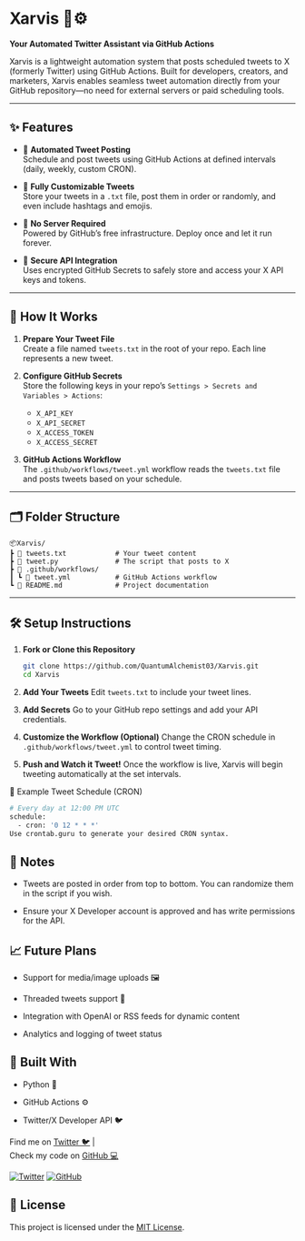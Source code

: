 # Xarvis 🧠⚙️  
**Your Automated Twitter Assistant via GitHub Actions**

Xarvis is a lightweight automation system that posts scheduled tweets to X (formerly Twitter) using GitHub Actions. Built for developers, creators, and marketers, Xarvis enables seamless tweet automation directly from your GitHub repository—no need for external servers or paid scheduling tools.

---

## ✨ Features

- 🚀 **Automated Tweet Posting**  
  Schedule and post tweets using GitHub Actions at defined intervals (daily, weekly, custom CRON).

- 📝 **Fully Customizable Tweets**  
  Store your tweets in a `.txt` file, post them in order or randomly, and even include hashtags and emojis.

- 🧠 **No Server Required**  
  Powered by GitHub’s free infrastructure. Deploy once and let it run forever.

- 🔐 **Secure API Integration**  
  Uses encrypted GitHub Secrets to safely store and access your X API keys and tokens.

---

## 🔧 How It Works

1. **Prepare Your Tweet File**  
   Create a file named `tweets.txt` in the root of your repo. Each line represents a new tweet.

2. **Configure GitHub Secrets**  
   Store the following keys in your repo’s `Settings > Secrets and Variables > Actions`:
   - `X_API_KEY`
   - `X_API_SECRET`
   - `X_ACCESS_TOKEN`
   - `X_ACCESS_SECRET`

3. **GitHub Actions Workflow**  
   The `.github/workflows/tweet.yml` workflow reads the `tweets.txt` file and posts tweets based on your schedule.

---

## 🗂️ Folder Structure
```
📦Xarvis/
┣ 📜 tweets.txt            # Your tweet content
┣ 📜 tweet.py              # The script that posts to X
┣ 📂 .github/workflows/    
┃ ┗ 📜 tweet.yml           # GitHub Actions workflow
┗ 📜 README.md             # Project documentation
```


---

## 🛠 Setup Instructions

1. **Fork or Clone this Repository**
   ```bash
   git clone https://github.com/QuantumAlchemist03/Xarvis.git
   cd Xarvis

2. **Add Your Tweets**
Edit `tweets.txt` to include your tweet lines.

3. **Add Secrets**
Go to your GitHub repo settings and add your API credentials.

4. **Customize the Workflow (Optional)**
Change the CRON schedule in `.github/workflows/tweet.yml` to control tweet timing.

5. **Push and Watch it Tweet!**
Once the workflow is live, Xarvis will begin tweeting automatically at the set intervals.

🔄 Example Tweet Schedule (CRON)
```bash
# Every day at 12:00 PM UTC
schedule:
  - cron: '0 12 * * *'
Use crontab.guru to generate your desired CRON syntax.
```

## 📌 Notes
* Tweets are posted in order from top to bottom. You can randomize them in the script if you wish.

* Ensure your X Developer account is approved and has write permissions for the API.

## 📈 Future Plans
* Support for media/image uploads 🖼️

* Threaded tweets support 🧵

* Integration with OpenAI or RSS feeds for dynamic content

* Analytics and logging of tweet status

## 🤖 Built With
* Python 🐍

* GitHub Actions ⚙️

* Twitter/X Developer API 🐦  

Find me on [Twitter 🐦](https://x.com/AlifSathar) |  
Check my code on [GitHub 💻](https://github.com/QuantumAlchemist03)

[![Twitter](https://img.shields.io/badge/Twitter-1DA1F2?style=for-the-badge&logo=twitter&logoColor=white)](https://x.com/YourHandle)
[![GitHub](https://img.shields.io/badge/GitHub-181717?style=for-the-badge&logo=github&logoColor=white)](https://github.com/QuantumAlchemist03)



## 📜 License

This project is licensed under the [MIT License](LICENSE).


